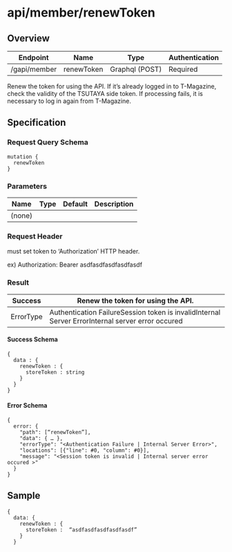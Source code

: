# api/member/renewToken

## Overview

| Endpoint | Name | Type | Authentication |
| --- | --- | --- | --- |
| /gapi/member | renewToken | Graphql \(POST\) | Required |

Renew the token for using the API. If it’s already logged in to T-Magazine, check the validity of the TSUTAYA side token. If processing fails, it is necessary to log in again from T-Magazine.

## Specification

### Request Query Schema

```text
mutation {
  renewToken
}
```

### Parameters

| Name | Type | Default | Description |
| --- | --- | --- | --- |
| \(none\) |  |  |  |

### Request Header

must set token to ‘Authorization’ HTTP header.

ex\) Authorization: Bearer asdfasdfasdfasdfasdf

### Result

| Success |  Renew the token for using the API. |
| --- | --- |
| ErrorType | Authentication FailureSession token is invalidInternal Server ErrorInternal server error occured |

#### Success Schema

```text
{
  data : {
    renewToken : {
      storeToken : string
    }
  }
}
```

#### Error Schema

```text
{
  error: {
    "path": [“renewToken”],
    "data": { … },
    "errorType": "<Authentication Failure | Internal Server Error>",
    "locations": [{"line": #0, "column": #0}],
    "message": "<Session token is invalid | Internal server error occured >"
  }
}
```

## Sample

```text
{
  data: {
    renewToken : {
      storeToken :  “asdfasdfasdfasdfasdf”
    }
  }
```

